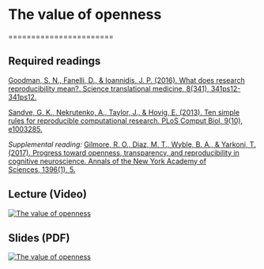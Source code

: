 # The value of openness
=======================

## Required readings

[Goodman, S. N., Fanelli, D., & Ioannidis, J. P. (2016). What does research reproducibility mean?. Science translational medicine, 8(341), 341ps12-341ps12.](https://www.science.org/doi/full/10.1126/scitranslmed.aaf5027)

[Sandve, G. K., Nekrutenko, A., Taylor, J., & Hovig, E. (2013). Ten simple rules for reproducible computational research. PLoS Comput Biol, 9(10), e1003285.](https://journals.plos.org/ploscompbiol/article?id=10.1371/journal.pcbi.1003285)

*Supplemental reading:* [Gilmore, R. O., Diaz, M. T., Wyble, B. A., & Yarkoni, T. (2017). Progress toward openness, transparency, and reproducibility in cognitive neuroscience. Annals of the New York Academy of Sciences, 1396(1), 5.](https://nyaspubs.onlinelibrary.wiley.com/doi/full/10.1111/nyas.13325)

## Lecture (Video)

[![The value of openness](../thumbnails/the-value-of-openness.jpeg)](https://www.youtube.com/watch?v=jhLQRa4o_M0 "The value of openness")


## Slides (PDF)

[![The value of openness](../thumbnails/the-value-of-openness.jpeg)](https://github.com/CoAxLab/Data-Explorations/blob/main/book/slides/the-value-of-openness.pdf "The value of openness")


